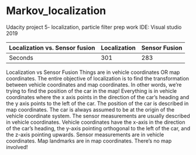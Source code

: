 # Markov_localization
Udacity project 5- localization, particle filter prep work 
IDE: Visual studio 2019

Localization vs. Sensor fusion | Localization | Sensor Fusion 
--- | --- | --- 
Seconds | 301 | 283 

Localization	vs Sensor Fusion
Things are in vehicle coordinates OR map coordinates. The entire objective of localization is to find the transformation between vehicle coordinates and map coordinates. In other words, we’re trying to find the position of the car in the map!	Everything is in vehicle coordinates where the x axis points in the direction of the car’s heading and the y axis points to the left of the car.
The position of the car is described in map coordinates.	The car is always assumed to be at the origin of the vehicle coordinate system.
The sensor measurements are usually described in vehicle coordinates. Vehicle coordinates have the x-axis in the direction of the car’s heading, the y-axis pointing orthogonal to the left of the car, and the z-axis pointing upwards.	Sensor measurements are in vehicle coordinates.
Map landmarks are in map coordinates.	There’s no map involved!
